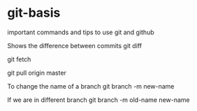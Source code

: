 # git-basis
important commands and tips to use git and github

Shows the difference between commits
git diff

git fetch

git pull origin master

To change the name of a branch
git branch -m new-name

If we are in different branch
git branch -m old-name new-name

